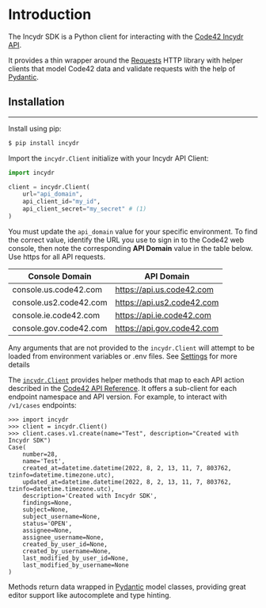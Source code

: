 # Introduction

The Incydr SDK is a Python client for interacting with the [Code42 Incydr API](https://developer.code42.com/api).

It provides a thin wrapper around the [Requests](https://requests.readthedocs.io/en/latest/) HTTP library with
helper clients that model Code42 data and validate requests with the help of [Pydantic](https://pydantic-docs.helpmanual.io).

## Installation

---

Install using pip:

```bash
$ pip install incydr
```

Import the `incydr.Client` initialize with your Incydr API Client:

```python
import incydr

client = incydr.Client(
    url="api_domain",
    api_client_id="my_id",
    api_client_secret="my_secret" # (1)
)
```

You must update the `api_domain` value for your specific environment. To find the correct value, identify the URL you use to sign in to the Code42 web console, then note the corresponding **API Domain** value in the table below. Use https for all API requests.

| Console Domain         | API Domain         |
| ---------------------- | ------------------ |
| console.us.code42.com  | https://api.us.code42.com  |
| console.us2.code42.com | https://api.us2.code42.com |
| console.ie.code42.com  | https://api.ie.code42.com  |
| console.gov.code42.com | https://api.gov.code42.com |

Any arguments that are not provided to the `incydr.Client` will attempt to be loaded from environment variables or
   .env files. See [Settings](/sdk/settings) for more details


The [`incydr.Client`](client.md) provides helper methods that map to each API action described in the
[Code42 API Reference](https://developer.code42.com/api). It offers a sub-client for each endpoint namespace and API
version. For example, to interact with `/v1/cases` endpoints:

```pycon
>>> import incydr
>>> client = incydr.Client()
>>> client.cases.v1.create(name="Test", description="Created with Incydr SDK")
Case(
    number=28,
    name='Test',
    created_at=datetime.datetime(2022, 8, 2, 13, 11, 7, 803762, tzinfo=datetime.timezone.utc),
    updated_at=datetime.datetime(2022, 8, 2, 13, 11, 7, 803762, tzinfo=datetime.timezone.utc),
    description='Created with Incydr SDK',
    findings=None,
    subject=None,
    subject_username=None,
    status='OPEN',
    assignee=None,
    assignee_username=None,
    created_by_user_id=None,
    created_by_username=None,
    last_modified_by_user_id=None,
    last_modified_by_username=None
)
```

Methods return data wrapped in [Pydantic](https://pydantic-docs.helpmanual.io) model classes, providing great editor
support like autocomplete and type hinting.
